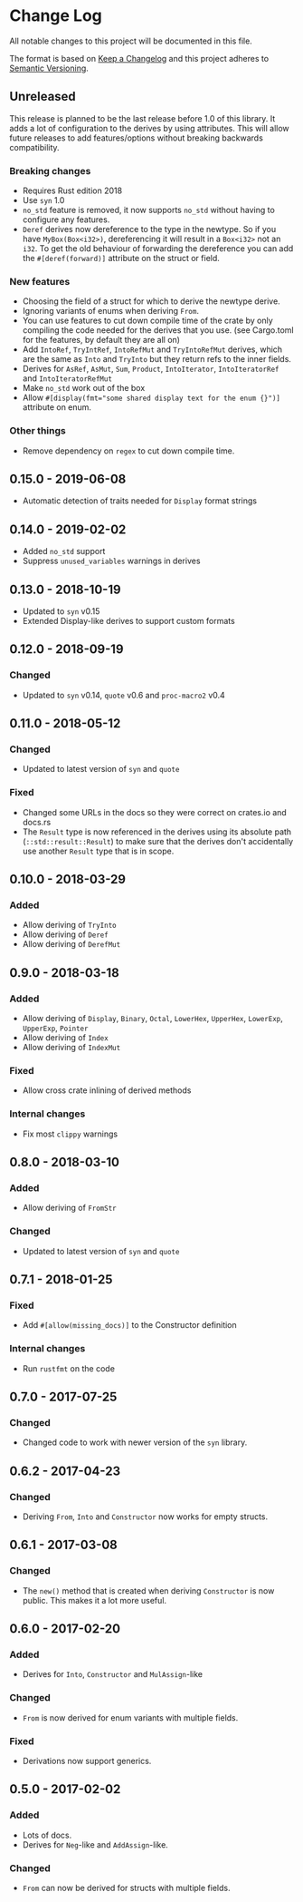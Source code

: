 # Change Log

All notable changes to this project will be documented in this file.

The format is based on [Keep a Changelog](http://keepachangelog.com/)
and this project adheres to [Semantic Versioning](http://semver.org/).

## Unreleased

This release is planned to be the last release before 1.0 of this library. It
adds a lot of configuration to the derives by using attributes. This will allow
future releases to add features/options without breaking backwards
compatibility.

### Breaking changes

- Requires Rust edition 2018
- Use `syn` 1.0
- `no_std` feature is removed, it now supports `no_std` without having to
  configure any features.
- `Deref` derives now dereference to the type in the newtype. So if you have
  `MyBox(Box<i32>)`, dereferencing it will result in a `Box<i32>` not an `i32`.
  To get the old behaviour of forwarding the dereference you can add the
  `#[deref(forward)]` attribute on the struct or field.

### New features

- Choosing the field of a struct for which to derive the newtype derive.
- Ignoring variants of enums when deriving `From`.
- You can use features to cut down compile time of the crate by only compiling
  the code needed for the derives that you use. (see Cargo.toml for the
  features, by default they are all on)
- Add `IntoRef`, `TryIntRef`, `IntoRefMut` and `TryIntoRefMut` derives, which
  are the same as `Into` and `TryInto` but they return refs to the inner fields.
- Derives for `AsRef`, `AsMut`, `Sum`, `Product`, `IntoIterator`,
  `IntoIteratorRef` and `IntoIteratorRefMut`
- Make `no_std` work out of the box
- Allow `#[display(fmt="some shared display text for the enum {}")]` attribute
  on enum.

### Other things
- Remove dependency on `regex` to cut down compile time.

## 0.15.0 - 2019-06-08

- Automatic detection of traits needed for `Display` format strings

## 0.14.0 - 2019-02-02

- Added `no_std` support
- Suppress `unused_variables` warnings in derives

## 0.13.0 - 2018-10-19

- Updated to `syn` v0.15
- Extended Display-like derives to support custom formats

## 0.12.0 - 2018-09-19

### Changed

- Updated to `syn` v0.14, `quote` v0.6 and `proc-macro2` v0.4

## 0.11.0 - 2018-05-12

### Changed

- Updated to latest version of `syn` and `quote`

### Fixed

- Changed some URLs in the docs so they were correct on crates.io and docs.rs
- The `Result` type is now referenced in the derives using its absolute path
  (`::std::result::Result`) to make sure that the derives don't accidentally use
  another `Result` type that is in scope.

## 0.10.0 - 2018-03-29

### Added

- Allow deriving of `TryInto`
- Allow deriving of `Deref`
- Allow deriving of `DerefMut`

## 0.9.0 - 2018-03-18

### Added

- Allow deriving of `Display`, `Binary`, `Octal`, `LowerHex`, `UpperHex`, `LowerExp`, `UpperExp`, `Pointer`
- Allow deriving of `Index`
- Allow deriving of `IndexMut`

### Fixed

- Allow cross crate inlining of derived methods

### Internal changes

- Fix most `clippy` warnings

## 0.8.0 - 2018-03-10

### Added

- Allow deriving of `FromStr`

### Changed

- Updated to latest version of `syn` and `quote`

## 0.7.1 - 2018-01-25

### Fixed

- Add `#[allow(missing_docs)]` to the Constructor definition

### Internal changes

- Run `rustfmt` on the code

## 0.7.0 - 2017-07-25

### Changed

- Changed code to work with newer version of the `syn` library.

## 0.6.2 - 2017-04-23

### Changed

- Deriving `From`, `Into` and `Constructor` now works for empty structs.

## 0.6.1 - 2017-03-08

### Changed

- The `new()` method that is created when deriving `Constructor` is now public.
  This makes it a lot more useful.

## 0.6.0 - 2017-02-20

### Added

- Derives for `Into`, `Constructor` and `MulAssign`-like

### Changed

- `From` is now derived for enum variants with multiple fields.

### Fixed

- Derivations now support generics.

## 0.5.0 - 2017-02-02

### Added

- Lots of docs.
- Derives for `Neg`-like and `AddAssign`-like.

### Changed

- `From` can now be derived for structs with multiple fields.
